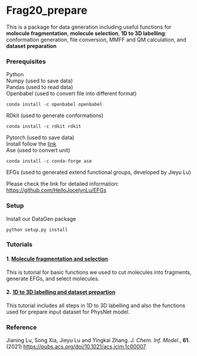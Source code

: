 # Frag20_prepare
This is a package for data generation including useful functions for **molecule fragmentation**, **molecule selection**, **1D to 3D labelling**: conformation generation, file conversion, MMFF and QM calculation, and **dataset preparation**

### Prerequisites
Python <br>
Numpy (used to save data) <br>
Pandas (used to read data) <br>
Openbabel (used to convert file into different format)<br>
```
conda install -c openbabel openbabel
```

RDkit (used to generate conformations)<br>
```
conda install -c rdkit rdkit
```

Pytorch (used to save data) <br>
Install follow the [link](https://pytorch.org/?utm_source=Google&utm_medium=PaidSearch&utm_campaign=%2A%2ALP+-+TM+-+General+-+HV+-+US&utm_adgroup=Install+PyTorch&utm_keyword=install%20pytorch&utm_offering=AI&utm_Product=PyTorch&gclid=EAIaIQobChMIoJbb_Nmy6gIViorICh0PigPMEAAYASAAEgLgy_D_BwE) <br>
Ase (used to convert unit) <br> 
```
conda install -c conda-forge ase
```

EFGs (used to generated extend functional groups, developed by Jieyu Lu)<br>

Please check the link for detailed information: https://github.com/HelloJocelynLu/EFGs

### Setup
Install our DataGen package
```
python setup.py install
```

### Tutorials
#### 1. [Molecule fragmentation and selection](http://htmlpreview.github.io/?https://github.com/jenniening/Frag20_prepare/blob/master/tutorials/Data_preparation_tutorial.html)
This is tutorial for basic functions we used to cut molecules into fragments, generate EFGs, and select molecules.
#### 2. [1D to 3D labelling and dataset prepartion](http://htmlpreview.github.io/?https://github.com/jenniening/Frag20_prepare/blob/master/tutorials/1D_to_3D_tutorial.html)
This tutorial includes all steps in 1D to 3D labelling and also the functions used for prepare input dataset for PhysNet model.

### Reference
Jianing Lu, Song Xia, Jieyu Lu and Yingkai Zhang. *J. Chem. Inf. Model.*, **61**. (2021)
https://pubs.acs.org/doi/10.1021/acs.jcim.1c00007


